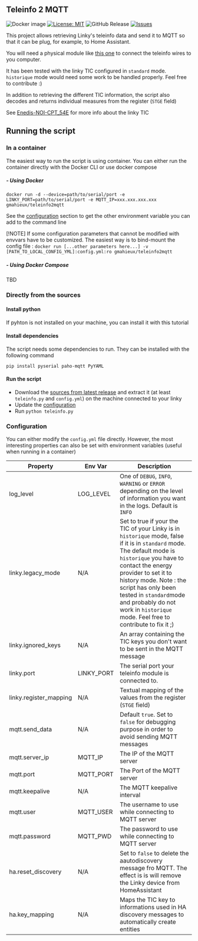 ## Teleinfo 2 MQTT

![Docker image](https://github.com/gmahieux/teleinfo2mqtt/actions/workflows/docker-publish.yml/badge.svg)
[![License: MIT](https://img.shields.io/badge/License-MIT-yellow.svg)](https://opensource.org/licenses/MIT)
![GitHub Release](https://img.shields.io/github/release/gmahieux/teleinfo2mqtt.svg?style=flat)
[![Issues](https://img.shields.io/github/issues-raw/gmahieux/teleinfo2mqtt.svg?maxAge=25000)](https://github.com/gmahieux/teleinfo2mqtt/issues)  

This project allows retrieving Linky's teleinfo data and send it to MQTT so that it can be plug, for example, to Home Assistant.

You will need a physical module like [this one](https://www.tindie.com/products/hallard/micro-teleinfo-v30/) to connect the teleinfo wires to you computer.

It has been tested with the linky TIC configured in `standard` mode. `historique` mode would need some work to be handled properly. Feel free to contribute :)

In addition to retrieving the different TIC information, the script also decodes and returns individual measures from the register (`STGE` field)

See [Enedis-NOI-CPT_54E](https://www.enedis.fr/media/2035/download) for more info about the linky TIC

## Running the script

### In a container

The easiest way to run the script is using container. You can either run the container directly with the Docker CLI or use docker compose

##### - Using Docker

```docker run -d --device=path/to/serial/port -e LINKY_PORT=path/to/serial/port -e MQTT_IP=xxx.xxx.xxx.xxx gmahieux/teleinfo2mqtt```

See the [configuration](#configuration) section to get the other environment variable you can add to the command line

[!NOTE]
If some configuration parameters that cannot be modified with envvars have to be customized. The easiest way is to bind-mount the config file :
```docker run [...other parameters here...] -v [PATH_TO_LOCAL_CONFIG_YML]:config.yml:ro gmahieux/teleinfo2mqtt```

##### - Using Docker Compose

TBD

### Directly from the sources

#### Install python

If pyhton is not installed on your machine, you can install it with this tutorial

#### Install dependencies

The script needs some dependencies to run. They can be installed with the following command

`pip install pyserial paho-mqtt PyYAML`

#### Run the script

- Download the [sources from latest release](https://github.com/gmahieux/teleinfo2mqtt/releases/latest) and extract it (at least `teleinfo.py` and `config.yml`) on the machine connected to your linky
- Update the [configuration](#configuration)
- Run `python teleinfo.py`

### Configuration

You can either modify the `config.yml` file directly. However, the most interesting properties can also be set with environment variables (useful when running in a container)

| Property               | Env Var    | Description |
|------------------------|------------|-------------|
| log_level              | LOG_LEVEL  | One of `DEBUG`, `INFO`, `WARNING` or `ERROR` depending on the level of information you want in the logs. Default is `INFO`
| linky.legacy_mode      | N/A        | Set to true if your the TIC of your Linky is in `historique` mode, false if it is in `standard` mode. The default mode is `historique` you have to contact the energy provider to set it to history mode. Note : the script has only been tested in `standard`mode and probably do not work in `historique` mode. Feel free to contribute to fix it ;) |
| linky.ignored_keys     | N/A        | An array containing the TIC keys you don't want to be sent in the MQTT message |
| linky.port             | LINKY_PORT | The serial port your teleinfo module is connected to. | 
| linky.register_mapping | N/A        | Textual mapping of the values from the register (`STGE` field) |
| mqtt.send_data         | N/A        | Default `true`. Set to `false` for debugging purpose in order to avoid sending MQTT messages 
| mqtt.server_ip         | MQTT_IP    | The IP of the MQTT server
| mqtt.port              | MQTT_PORT  | The Port of the MQTT server
| mqtt.keepalive         | N/A        | The MQTT keepalive interval
| mqtt.user              | MQTT_USER  | The username to use while connecting to MQTT server
| mqtt.password          | MQTT_PWD   | The password to use while connecting to MQTT server
| ha.reset_discovery     | N/A        | Set to `false` to delete the aautodiscovery message fro MQTT. The effect is is will remove the Linky device from HomeAssistant
| ha.key_mapping         | N/A        | Maps the TIC key to informations used in HA discovery messages to automatically create entities